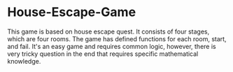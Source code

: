 # House-Escape-Game
This game is based on house escape quest. It consists of four stages, which are four rooms. The game has defined functions for each room, start, and fail. It's an easy game and requires common logic, however, there is very tricky question in the end that requires specific  mathematical knowledge.

